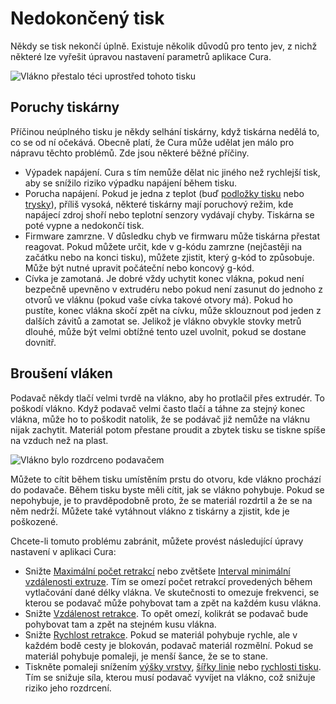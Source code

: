 Nedokončený tisk
====
Někdy se tisk nekončí úplně. Existuje několik důvodů pro tento jev, z nichž některé lze vyřešit úpravou nastavení parametrů aplikace Cura.

![Vlákno přestalo téci uprostřed tohoto tisku](../../../articles/images/unfinished_print.jpg)

Poruchy tiskárny
----
Příčinou neúplného tisku je někdy selhání tiskárny, když tiskárna nedělá to, co se od ní očekává. Obecně platí, že Cura může udělat jen málo pro nápravu těchto problémů. Zde jsou některé běžné příčiny.
* Výpadek napájení. Cura s tím nemůže dělat nic jiného než rychlejší tisk, aby se snížilo riziko výpadku napájení během tisku.
* Porucha napájení. Pokud je jedna z teplot (buď [podložky tisku](../material/material_bed_temperature.md) nebo [trysky](../material/material_print_temperature.md)), příliš vysoká, některé tiskárny mají poruchový režim, kde napájecí zdroj shoří nebo teplotní senzory vydávají chyby. Tiskárna se poté vypne a nedokončí tisk.
* Firmware zamrzne. V důsledku chyb ve firmwaru může tiskárna přestat reagovat. Pokud můžete určit, kde v g-kódu zamrzne (nejčastěji na začátku nebo na konci tisku), můžete zjistit, který g-kód to způsobuje. Může být nutné upravit počáteční nebo koncový g-kód.
* Cívka je zamotaná. Je dobré vždy uchytit konec vlákna, pokud není bezpečně upevněno v extrudéru nebo pokud není zasunut do jednoho z otvorů ve vláknu (pokud vaše cívka takové otvory má). Pokud ho pustíte, konec vlákna skočí zpět na cívku, může sklouznout pod jeden z dalších závitů a zamotat se. Jelikož je vlákno obvykle stovky metrů dlouhé, může být velmi obtížné tento uzel uvolnit, pokud se dostane dovnitř.

Broušení vláken
----
Podavač někdy tlačí velmi tvrdě na vlákno, aby ho protlačil přes extrudér. To poškodí vlákno. Když podavač velmi často tlačí a táhne za stejný konec vlákna, může ho to poškodit natolik, že se podávač již nemůže na vláknu nijak zachytit. Materiál potom přestane proudit a zbytek tisku se tiskne spíše na vzduch než na plast.

![Vlákno bylo rozdrceno podavačem](../../../articles/images/grinding.jpg)

Můžete to cítit během tisku umístěním prstu do otvoru, kde vlákno prochází do podavače. Během tisku byste měli cítit, jak se vlákno pohybuje. Pokud se nepohybuje, je to pravděpodobně proto, že se materiál rozdrtil a že se na něm nedrží. Můžete také vytáhnout vlákno z tiskárny a zjistit, kde je poškozené.

Chcete-li tomuto problému zabránit, můžete provést následující úpravy nastavení v aplikaci Cura:
* Snižte [Maximální počet retrakcí](../travel/retraction_count_max.md) nebo zvětšete [Interval minimální vzdálenosti extruze](../travel/retraction_extrusion_window.md). Tím se omezí počet retrakcí provedených během vytlačování dané délky vlákna. Ve skutečnosti to omezuje frekvenci, se kterou se podavač může pohybovat tam a zpět na každém kusu vlákna.
* Snižte [Vzdálenost retrakce](../travel/retraction_amount.md). To opět omezí, kolikrát se podavač bude pohybovat tam a zpět na stejném kusu vlákna.
* Snižte [Rychlost retrakce](../travel/retraction_speed.md). Pokud se materiál pohybuje rychle, ale v každém bodě cesty je blokován, podavač materiál rozmělní. Pokud se materiál pohybuje pomaleji, je menší šance, že se to stane.
* Tiskněte pomaleji snížením [výšky vrstvy](../resolution/layer_height.md), [šířky linie](../resolution/line_width.md) nebo [rychlosti tisku](../speed/speed_print.md). Tím se snižuje síla, kterou musí podavač vyvíjet na vlákno, což snižuje riziko jeho rozdrcení.

